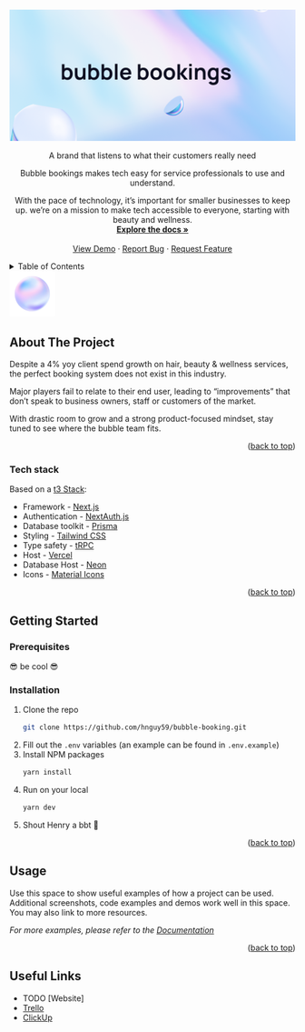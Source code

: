 
<a name="readme-top"></a>



<br />
<div align="center">
  <a href="https://github.com/hnguy59/bubble-booking">
    <img src="public/images/bubble-bookings-header.png" alt="Logo">
  </a>

  <p align="center">
    <span>
A brand that listens to what their customers really need

Bubble bookings makes tech easy for service professionals to use and understand. 

With the pace of technology, it’s important for smaller businesses to keep up. we’re on a mission to make tech accessible to everyone, starting with beauty and wellness.
    </span>
    <br />
    <a href="https://github.com/hnguy59/bubble-booking"><strong>Explore the docs »</strong></a>
    <br />
    <br />
    <a href="https://github.com/hnguy59/bubble-booking">View Demo</a>
    ·
    <a href="https://github.com/hnguy59/bubble-booking/issues">Report Bug</a>
    ·
    <a href="https://github.com/hnguy59/bubble-booking/issues">Request Feature</a>
  </p>
</div>



<!-- TABLE OF CONTENTS -->
<details>
  <summary>Table of Contents</summary>
  <ul>
    <li>
      <a href="#about-the-project">About The Project</a>
      <ul>
        <li><a href="#built-with">Built With</a></li>
      </ul>
    </li>
    <li>
      <a href="#getting-started">Getting Started</a>
      <ul>
        <li><a href="#prerequisites">Prerequisites</a></li>
        <li><a href="#installation">Installation</a></li>
      </ul>
    </li>
    <li><a href="#useful-links">Useful Links</a></li>
  </ul>
</details>



<img src='public/images/logo.png' alt='logo' width='80' />

<!-- ABOUT THE PROJECT -->
## About The Project
Despite a 4% yoy client spend growth on hair, beauty & wellness services, the perfect booking system does not exist in this industry.

Major players fail to relate to their end user, leading to “improvements” that don’t speak to business owners, staff or customers of the market.

With drastic room to grow and a strong product-focused mindset, stay tuned to see where the bubble team fits. 


<p></p>
<p align="right">(<a href="#readme-top">back to top</a>)</p>



### Tech stack

Based on a [t3 Stack][t3-url]:
- Framework - [Next.js][Next-url]
- Authentication - [NextAuth.js][NextAuth-url]
- Database toolkit - [Prisma][Prisma-url]
- Styling - [Tailwind CSS][Tailwind-url]
- Type safety - [tRPC][tRPC-url]
- Host - [Vercel][Vercel-url]
- Database Host - [Neon][neon-url]
- Icons - [Material Icons][MaterialIcons-url]

<p align="right">(<a href="#readme-top">back to top</a>)</p>



<!-- GETTING STARTED -->
## Getting Started

### Prerequisites

😎 be cool 😎

### Installation

1. Clone the repo
    ```sh
    git clone https://github.com/hnguy59/bubble-booking.git
    ```
2. Fill out the `.env` variables (an example can be found in `.env.example`)
3. Install NPM packages
    ```sh
    yarn install
    ```
4. Run on your local
   ```sh
   yarn dev
   ```
5. Shout Henry a bbt 🧋

<p align="right">(<a href="#readme-top">back to top</a>)</p>



<!-- USAGE EXAMPLES -->
## Usage

Use this space to show useful examples of how a project can be used. Additional screenshots, code examples and demos work well in this space. You may also link to more resources.

_For more examples, please refer to the [Documentation](https://example.com)_

<p align="right">(<a href="#readme-top">back to top</a>)</p>



<!-- GETTING STARTED -->
## Useful Links
- TODO [Website]
- [Trello](https://trello.com/w/customerpainpointresearch/home)
- [ClickUp](https://app.clickup.com/9003210068/home)



<!-- MARKDOWN LINKS & IMAGES -->
<!-- https://www.markdownguide.org/basic-syntax/#reference-style-links -->
[linkedin-shield]: https://img.shields.io/badge/-LinkedIn-black.svg?style=for-the-badge&logo=linkedin&colorB=555
[linkedin-url]: https://linkedin.com/in/linkedin_username

<!-- FE -->
[t3-url]: https://create.t3.gg/
[Next-url]: https://nextjs.org/
[Tailwind-url]: https://tailwindcss.com/
[NextAuth-url]: https://next-auth.js.org
[Prisma-url]: https://prisma.io
[tRPC-url]: https://trpc.io
[MaterialIcons-url]: https://mui.com/material-ui/material-icons/

<!-- BE/INFRA -->
[vercel-url]: https://vercel.com/
[postgresql-url]: https://www.postgresql.org/
[neon-url]: https://neon.tech/